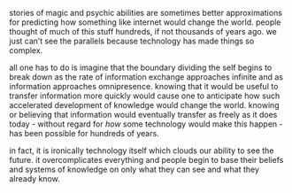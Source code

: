 stories of magic and psychic abilities are sometimes better approximations for predicting how something like internet would change the world. people thought of much of this stuff hundreds, if not thousands of years ago. we just can’t see the parallels because technology has made things so complex.

all one has to do is imagine that the boundary dividing the self begins to break down as the rate of information exchange approaches infinite and as information approaches omnipresence. knowing that it would be useful to transfer information more quickly would cause one to anticipate how such accelerated development of knowledge would change the world. knowing or believing that information would eventually transfer as freely as it does today - without regard for *how* some technology would make this happen - has been possible for hundreds of years.

in fact, it is ironically technology itself which clouds our ability to see the future. it overcomplicates everything and people begin to base their beliefs and systems of knowledge on only what they can see and what they already know. 